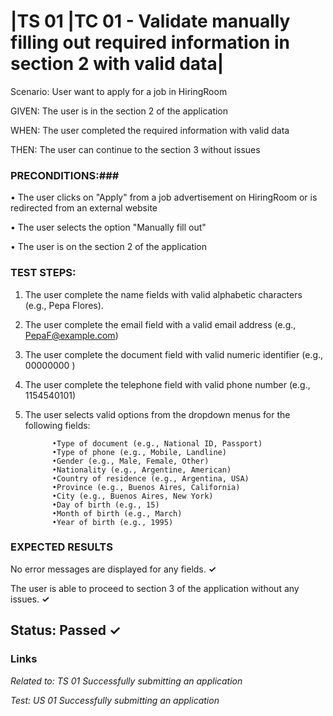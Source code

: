 # |TS 01 |TC 01 - Validate manually filling out required information in section 2 with valid data| #

Scenario: User want to apply for a job in HiringRoom 

GIVEN: The user is in the section 2 of the application

WHEN: The user completed the required information with valid data

THEN: The user can continue to the section 3 without issues

### PRECONDITIONS:###

• The user clicks on "Apply" from a job advertisement on HiringRoom or is redirected from an external website 

• The user selects the option "Manually fill out"

• The user is on the section 2 of the application

### TEST STEPS: ###

1. The user complete the name fields with valid alphabetic characters (e.g., Pepa Flores). 
2. The user complete the email field with a valid email address (e.g., PepaF@example.com)
3. The user complete the document field with valid numeric identifier (e.g., 00000000 )
4. The user complete the telephone field with valid phone number (e.g., 1154540101)
5. The user selects valid options from the dropdown menus for the following fields:

             •Type of document (e.g., National ID, Passport)
             •Type of phone (e.g., Mobile, Landline)
             •Gender (e.g., Male, Female, Other)
             •Nationality (e.g., Argentine, American)
             •Country of residence (e.g., Argentina, USA)
             •Province (e.g., Buenos Aires, California)
             •City (e.g., Buenos Aires, New York)
             •Day of birth (e.g., 15)
             •Month of birth (e.g., March)
             •Year of birth (e.g., 1995)
               
### EXPECTED RESULTS ###
No error messages are displayed for any fields. **✓**

The user is able to proceed to section 3 of the application without any issues. **✓**

## Status: Passed ✓ ##

### Links ###

*Related to: TS 01 Successfully submitting an application*

*Test: US 01 Successfully submitting an application*
